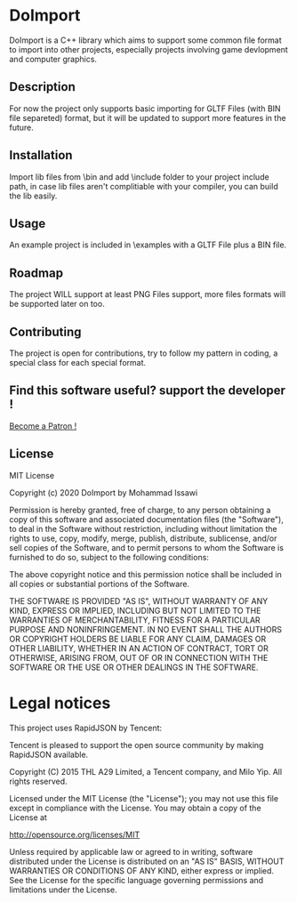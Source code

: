 # DoImport

DoImport is a C++ library which aims to support some common file format to import into other projects, especially projects involving game devlopment and computer graphics.
## Description
For now the project only supports basic importing for GLTF Files (with BIN file separeted) format, but it will be updated to support more features in the future.
## Installation
Import lib files from \bin and add \include folder to your project include path, in case lib files aren't complitiable with your compiler, you can build the lib easily.
## Usage
An example project is included in \examples with a GLTF File plus a BIN file.
## Roadmap
The project WILL support at least PNG Files support, more files formats will be supported later on too.
## Contributing
The project is open for contributions, try to follow my pattern in coding, a special class for each special format.
## Find this software useful? support the developer !
[Become a Patron !](https://www.patreon.com/RedDeadAlice)
## License
MIT License

Copyright (c) 2020 DoImport by Mohammad Issawi

Permission is hereby granted, free of charge, to any person obtaining a copy
of this software and associated documentation files (the "Software"), to deal
in the Software without restriction, including without limitation the rights
to use, copy, modify, merge, publish, distribute, sublicense, and/or sell
copies of the Software, and to permit persons to whom the Software is
furnished to do so, subject to the following conditions:

The above copyright notice and this permission notice shall be included in all
copies or substantial portions of the Software.

THE SOFTWARE IS PROVIDED "AS IS", WITHOUT WARRANTY OF ANY KIND, EXPRESS OR
IMPLIED, INCLUDING BUT NOT LIMITED TO THE WARRANTIES OF MERCHANTABILITY,
FITNESS FOR A PARTICULAR PURPOSE AND NONINFRINGEMENT. IN NO EVENT SHALL THE
AUTHORS OR COPYRIGHT HOLDERS BE LIABLE FOR ANY CLAIM, DAMAGES OR OTHER
LIABILITY, WHETHER IN AN ACTION OF CONTRACT, TORT OR OTHERWISE, ARISING FROM,
OUT OF OR IN CONNECTION WITH THE SOFTWARE OR THE USE OR OTHER DEALINGS IN THE
SOFTWARE.
# Legal notices
This project uses RapidJSON by Tencent:

Tencent is pleased to support the open source community by making RapidJSON available.

Copyright (C) 2015 THL A29 Limited, a Tencent company, and Milo Yip. All rights reserved.

Licensed under the MIT License (the "License"); you may not use this file except
in compliance with the License. You may obtain a copy of the License at

http://opensource.org/licenses/MIT

Unless required by applicable law or agreed to in writing, software distributed 
under the License is distributed on an "AS IS" BASIS, WITHOUT WARRANTIES OR 
CONDITIONS OF ANY KIND, either express or implied. See the License for the 
specific language governing permissions and limitations under the License.